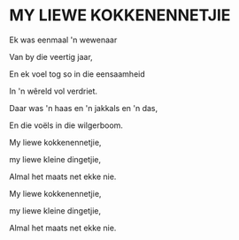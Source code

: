 # MY LIEWE KOKKENENNETJIE

Ek was eenmaal 'n wewenaar

Van by die veertig jaar,

En ek voel tog so in die eensaamheid

In 'n wêreld vol verdriet.

Daar was 'n haas en 'n jakkals en 'n das,

En die voëls in die wilgerboom.

My liewe kokkenennetjie,

my liewe kleine dingetjie,

Almal het maats net ekke nie.

My liewe kokkenennetjie,

my liewe kleine dingetjie,

Almal het maats net ekke nie.

